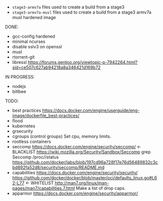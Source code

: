 * `stage3-armv7a` files used to create a build from a stage3
* `stage3-armv7a-musl` files used to create a build from a stage3 armv7a musl hardened image

DONE:
* gcc-config hardened
* minimal ncurses
* disable sslv3 on openssl
* musl
* rtorrent-git
* libressl
https://forums.gentoo.org/viewtopic-p-7942264.html?sid=ce507c627ab94218a8a346421d169b72

IN PROGRESS:
* nodejs
* bitlbee

TODO:
* best practices
https://docs.docker.com/engine/userguide/eng-image/dockerfile_best-practices/
* flood
* kubernetes
* grsecurity
* cgroups (control groups)
Set cpu, memory limits.
* rootless containers
* seccomp
https://docs.docker.com/engine/security/seccomp/ <- BLACKLIST
https://wiki.mozilla.org/Security/Sandbox/Seccomp 
grep Seccomp /proc/<pid>/status
https://github.com/docker/labs/blob/197cd96a728f17e76d56489832c3cbd892fa52d8/security/seccomp/README.md
* capabilities
https://docs.docker.com/engine/security/security/
https://github.com/docker/docker/blob/master/oci/defaults_linux.go#L62-L77 <- WHITELIST
http://man7.org/linux/man-pages/man7/capabilities.7.html
Make a list of drop caps.
* apparmor
https://docs.docker.com/engine/security/apparmor/
